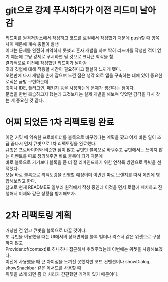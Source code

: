 # git으로 강제 푸시하다가 이전 리드미 날아감   
리드미를 원격저장소에서 작성하고 코드를 로컬에서 작성했기 때문에 push할 때 양쪽 차이 때문에 계속 충돌이 발생   
이때는 문제를 완전히 파악하지 못했고 혼자 개발을 하며 딱히 리드미를 작성한 적이 없기 떄문에 그냥 강제로 푸시하면 될 것으로 크나큰 착각을 함   
결과적으로 이전에 작성했던 리드미가 날아감   
깃과 깃헙에 대해 적응할 시간이 필요하다고 절실히 느끼게 됐다.   
오랜만에 다시 개발을 손에 잡으며 느낀 점은 생각 외로 앱을 구축하는 데에 있어 중요한 로직은 금방 구현하는데   
깃이나 IDE, 플러그인, 패키지 등을 사용하는데 문제가 생긴다는 점이다.   
문법을 한번 복습하고자 했는데 그것보다는 실제 개발을 해보며 잊었던 감각을 다시 찾는 게 중요한 것 같다.   
   
# 어찌 되었든 1차 리팩토링 완료   
이전 커밋 때 익숙한 프로바이더를 블록으로 바꾸겠다는 계획을 짰고 어제 바쁜 일이 조금 끝나서 먼저 큐빗으로 1차 리팩토링을 완료했다.   
큐빗은 프로바이더와 비슷한 점이 많고 큐빗만 블록으로 바꿔주고 큐빗에서는 쓰이지 않는 이벤트를 따로 정의해주면 바로 블록이 되기 때문에   
바로 블록으로 가기보다 블록을 좀 더 잘 리마인드하기 위한 연착륙 방안으로 큐빗을 선택했다.   
오늘 바로 블록으로 리팩토링을 진행할 예정이며 이번엔 따로 브랜치를 따서 메인에 병합해보려고 한다.   
참고로 현재 README도 일부러 원격에서 작성 중인데 이것을 먼저 로컬에 페치하고 진행해서 어제와 같은 상황을 방지해보자.

# 2차 리팩토링 계획   
거창한 건 없고 큐빗을 블록으로 바꿀 것이다.   
또 큐빗을 이용했을 때는 UI에서의 상태변화를 블록 빌더나 리스너 같은 위젯으로 구성하지 않고   
Provider.of(context)로 하나하나 접근해서 뿌려주었는데 이번에는 위젯을 사용해보겠다.   
이전에 사용했을 때 큰 차이점을 느끼진 못했지만 코드 컨벤션이나 showDialog, showSnackbar 같은 메서드를 사용할 때   
위젯을 쓰게 되면 좀 더 처리가 간편했던 기억이 있기 때문이다.   
